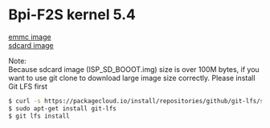 # Bpi-F2S kernel 5.4 
[emmc image](https://github.com/sunplus-plus1/kernel54_bpi_f2s_img/blob/master/emmc/ISPBOOOT.BIN)  
[sdcard image](https://github.com/sunplus-plus1/kernel54_bpi_f2s_img/blob/master/sdcard/boot2linux_SDcard/ISP_SD_BOOOT.img) 

Note:  
Because sdcard image (ISP_SD_BOOOT.img) size is over 100M bytes, if you want to use git clone to download large image size correctly. Please install Git LFS first
```bash
$ curl -s https://packagecloud.io/install/repositories/github/git-lfs/script.deb.sh | sudo bash
$ sudo apt-get install git-lfs
$ git lfs install
```
